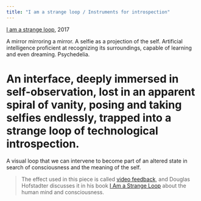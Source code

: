 ```yaml
---
title: "I am a strange loop / Instruments for introspection"
---
```

[I am a strange loop](202103150108), 2017

A mirror mirroring a mirror. A selfie as a projection of the self. Artificial intelligence proficient at recognizing its surroundings, capable of learning and even dreaming. Psychedelia.

# An interface, deeply immersed in self-observation, lost in an apparent spiral of vanity, posing and taking selfies endlessly, trapped into a strange loop of technological introspection. 

A visual loop that we can intervene to become part of an altered state in search of consciousness and the meaning of the self.

>The effect used in this piece is called [video feedback](https://en.wikipedia.org/wiki/Video_feedback), and Douglas Hofstadter discusses it in his book [I Am a Strange Loop](https://en.wikipedia.org/wiki/I_Am_a_Strange_Loop) about the human mind and consciousness.